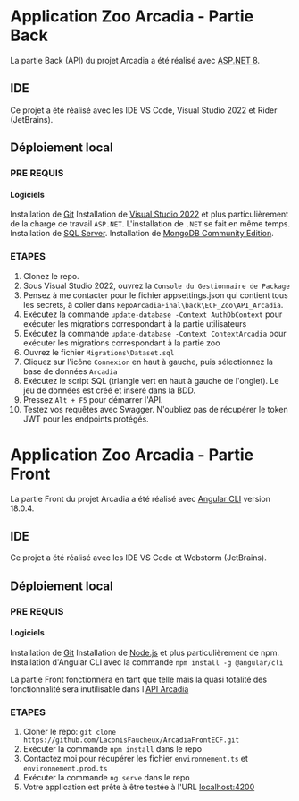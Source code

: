 # Application Zoo Arcadia - Partie Back

La partie Back (API) du projet Arcadia a été réalisé avec [ASP.NET 8](https://github.com/dotnet/aspnetcore).

## IDE

Ce projet a été réalisé avec les IDE VS Code, Visual Studio 2022 et Rider (JetBrains).

## Déploiement local

### PRE REQUIS

#### Logiciels

Installation de [Git](https://github.com/LaconisFaucheux/ECF_Zoo)
Installation de [Visual Studio 2022](https://visualstudio.microsoft.com/fr/vs/) et plus particulièrement de la charge de travail `ASP.NET`. L'installation de `.NET` se fait en même temps.
Installation de [SQL Server](https://www.microsoft.com/fr-fr/sql-server/sql-server-downloads).
Installation de [MongoDB Community Edition](https://www.mongodb.com/docs/manual/tutorial/install-mongodb-on-windows/).

### ETAPES

1. Clonez le repo.
2. Sous Visual Studio 2022, ouvrez la `Console du Gestionnaire de Package`
3. Pensez à me contacter pour le fichier appsettings.json qui contient tous les secrets, à coller dans `RepoArcadiaFinal\back\ECF_Zoo\API_Arcadia`.
4. Exécutez la commande `update-database -Context AuthDbContext` pour exécuter les migrations correspondant à la partie utilisateurs
5. Exécutez la commande `update-database -Context ContextArcadia` pour exécuter les migrations correspondant à la partie zoo
6. Ouvrez le fichier `Migrations\Dataset.sql`
7. Cliquez sur l'icône `Connexion` en haut à gauche, puis sélectionnez la base de données `Arcadia`
8. Exécutez le script SQL (triangle vert en haut à gauche de l'onglet). Le jeu de données est créé et inséré dans la BDD.
9. Pressez `Alt + F5` pour démarrer l'API.
10. Testez vos requêtes avec Swagger. N'oubliez pas de récupérer le token JWT pour les endpoints protégés.

# Application Zoo Arcadia - Partie Front

La partie Front du projet Arcadia a été réalisé avec [Angular CLI](https://github.com/angular/angular-cli) version 18.0.4.

## IDE

Ce projet a été réalisé avec les IDE VS Code et Webstorm (JetBrains).

## Déploiement local

### PRE REQUIS

#### Logiciels

Installation de [Git](https://github.com/LaconisFaucheux/ECF_Zoo)
Installation de [Node.js](https://nodejs.org/en/download/package-manager/current) et plus particulièrement de npm.
Installation d'Angular CLI avec la commande `npm install -g @angular/cli`

La partie Front fonctionnera en tant que telle mais la quasi totalité des fonctionnalité sera inutilisable dans l'[API Arcadia](https://github.com/LaconisFaucheux/ECF_Zoo)

### ETAPES

1. Cloner le repo: `git clone https://github.com/LaconisFaucheux/ArcadiaFrontECF.git`
2. Exécuter la commande `npm install` dans le repo
3. Contactez moi pour récupérer les fichier `environnement.ts` et `environnement.prod.ts`
4. Exécuter la commande `ng serve` dans le repo
5. Votre application est prête à être testée à l'URL [localhost:4200](https://localhost:4200)
